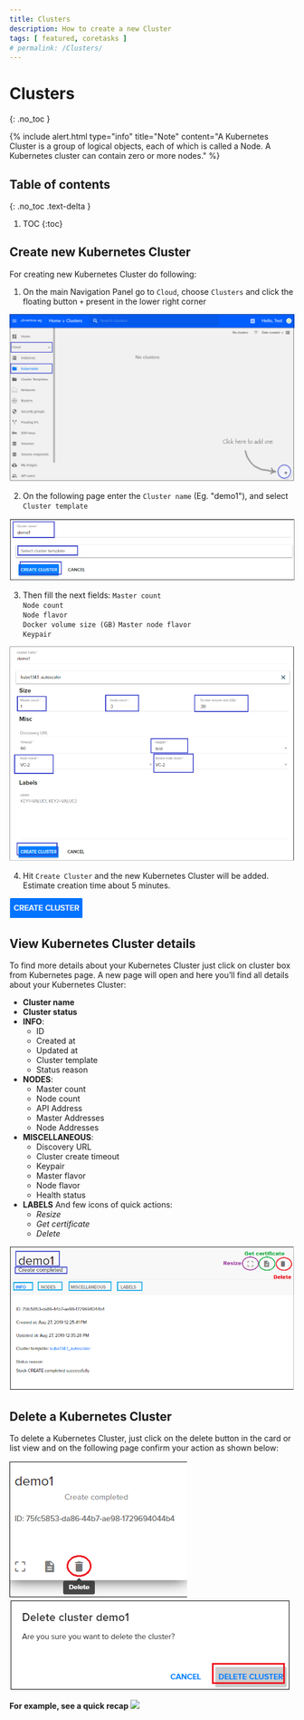 ```yaml
---
title: Clusters
description: How to create a new Cluster 
tags: [ featured, coretasks ]
# permalink: /Clusters/
---
```

# Clusters
{: .no_toc }

{% include alert.html type="info" title="Note" content="A Kubernetes Cluster is a group of logical objects, each of which is called a Node. A Kubernetes cluster can contain zero or more nodes." %}  

## Table of contents
{: .no_toc .text-delta }

1. TOC
{:toc}

## Create new Kubernetes Cluster

For creating new Kubernetes Cluster do following:

1) On the main Navigation Panel go to  `Cloud`, choose `Clusters` and click the floating button `+` present in the lower right corner   

![](../../assets/img/clusters/clusters1.png)  

2) On the following page enter the `Cluster name` (Eg. "demo1"), and select `Cluster template`

![](../../assets/img/clusters/clusters6.png) 

3) Then fill the next fields: 
    `Master count`  
    `Node count`  
    `Node flavor`    
    `Docker volume size (GB)`
    `Master node flavor`  
    `Keypair`  

![](../../assets/img/clusters/clusters2.png)

4) Hit `Create Cluster` and the new Kubernetes Cluster will be added. Estimate creation time about 5 minutes.

![](../../assets/img/clusters/clusters7.png)    

## View Kubernetes Cluster details
To find more details about your Kubernetes Cluster just click on cluster box from Kubernetes page. A new page will open and here you’ll find all details about your Kubernetes Cluster:

- **Cluster name**
- **Cluster status**
- **INFO**: 
    - ID
    - Created at
    - Updated at
    - Cluster template
    - Status reason  
- **NODES**:
    - Master count
    - Node count
    - API Address
    - Master Addresses
    - Node Addresses    
- **MISCELLANEOUS**:
    - Discovery URL
    - Cluster create timeout
    - Keypair
    - Master flavor
    - Node flavor
    - Health status  
- **LABELS**
And few icons of quick actions:
    - *Resize*
    - *Get certificate*
    - *Delete*  

![](../../assets/img/clusters/clusters3.png) 

## Delete a Kubernetes Cluster
To delete a Kubernetes Cluster, just click on the delete button in the card or list view and on the following page confirm your action as shown below:  

![](../../assets/img/clusters/clusters4.png) 
![](../../assets/img/clusters/clusters5.png) 

**For example, see a quick recap**
![](../../assets/img/clusters/clusters.gif)

